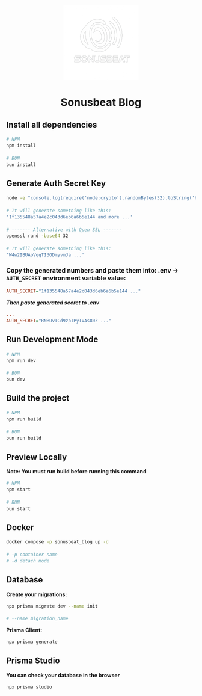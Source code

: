 <div align="center">
  <img src="./public/images/sonusbeat-logo.png" alt="Omega Records Logo" width="200px" />
</div>

<h1 align="center">Sonusbeat Blog</h1>

## Install all dependencies

```bash
# NPM
npm install

# BUN
bun install
```

## Generate Auth Secret Key

```bash
node -e "console.log(require('node:crypto').randomBytes(32).toString('hex'))"

# It will generate something like this:
'1f135548a57a4e2c043d6eb6a6b5e144 and more ...'

# ------- Alternative with Open SSL -------
openssl rand -base64 32

# It will generate something like this:
'W4w2IBUAoVqqTI3ODmyvmJa ...'
```

### Copy the generated numbers and paste them into: .env -> ```AUTH_SECRET``` environment variable value:

```ini
AUTH_SECRET="1f135548a57a4e2c043d6eb6a6b5e144 ..."
```

***Then paste generated secret to .env***

```ini
...
AUTH_SECRET="RNBUvICd9zpIPyIVAs80Z ..."
```

## Run Development Mode

```bash
# NPM
npm run dev

# BUN
bun dev
```

## Build the project

```bash
# NPM
npm run build

# BUN
bun run build
```

## Preview Locally

**Note: You must run build before running this command**

```bash
# NPM
npm start

# BUN
bun start
```
## Docker

```bash
docker compose -p sonusbeat_blog up -d

# -p container name
# -d detach mode
```

## Database


**Create your migrations:**

```bash
npx prisma migrate dev --name init

# --name migration_name
```

**Prisma Client:**

```bash
npx prisma generate
```

## Prisma Studio

**You can check your database in the browser**

```bash
npx prisma studio
```